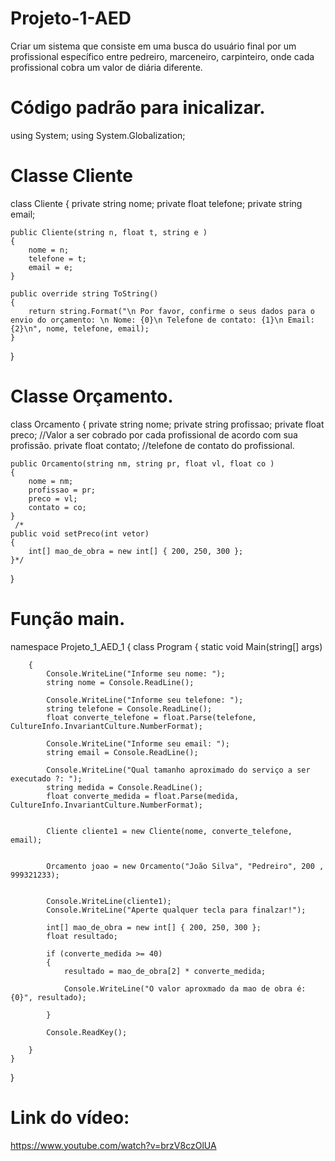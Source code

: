 # Projeto-1-AED
Criar um sistema que consiste em uma busca do usuário final por um profissional específico entre pedreiro, marceneiro, carpinteiro, onde cada profissional cobra um valor de diária diferente.

# Código padrão para inicalizar.
using System;
using System.Globalization;

# Classe Cliente

class Cliente
{
    private string nome;
    private float telefone;
    private string email;
    
    public Cliente(string n, float t, string e )
    {
        nome = n;
        telefone = t;
        email = e;
    }
       
    public override string ToString()
    {
        return string.Format("\n Por favor, confirme o seus dados para o envio do orçamento: \n Nome: {0}\n Telefone de contato: {1}\n Email: {2}\n", nome, telefone, email);
    }

}

# Classe Orçamento.

class Orcamento
{
    private string nome;
    private string profissao;
    private float preco;  //Valor a ser cobrado por cada profissional de acordo com sua profissão.
    private float contato; //telefone de contato do profissional.

    public Orcamento(string nm, string pr, float vl, float co )
    {
        nome = nm;
        profissao = pr;
        preco = vl;
        contato = co;
    } 
     /*
    public void setPreco(int vetor)
    {
        int[] mao_de_obra = new int[] { 200, 250, 300 };
    }*/

}

# Função main.

namespace Projeto_1_AED_1
{
    class Program
    {
        static void Main(string[] args)

        {
            Console.WriteLine("Informe seu nome: ");
            string nome = Console.ReadLine();

            Console.WriteLine("Informe seu telefone: ");
            string telefone = Console.ReadLine();
            float converte_telefone = float.Parse(telefone, CultureInfo.InvariantCulture.NumberFormat);

            Console.WriteLine("Informe seu email: ");
            string email = Console.ReadLine();

            Console.WriteLine("Qual tamanho aproximado do serviço a ser executado ?: ");
            string medida = Console.ReadLine();
            float converte_medida = float.Parse(medida, CultureInfo.InvariantCulture.NumberFormat);

                                    
            Cliente cliente1 = new Cliente(nome, converte_telefone, email);


            Orcamento joao = new Orcamento("João Silva", "Pedreiro", 200 , 999321233);
        
            
            Console.WriteLine(cliente1);            
            Console.WriteLine("Aperte qualquer tecla para finalzar!");

            int[] mao_de_obra = new int[] { 200, 250, 300 };
            float resultado;

            if (converte_medida >= 40)
            {
                resultado = mao_de_obra[2] * converte_medida;

                Console.WriteLine("O valor aproxmado da mao de obra é:{0}", resultado);

            }

            Console.ReadKey();

        }
    }
}

# Link do vídeo:
https://www.youtube.com/watch?v=brzV8czOlUA
